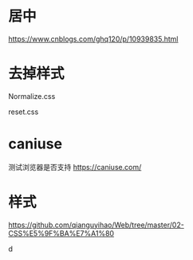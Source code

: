 

# 居中

https://www.cnblogs.com/ghq120/p/10939835.html


# 去掉样式

Normalize.css

reset.css

# caniuse
测试浏览器是否支持
https://caniuse.com/


# 样式
https://github.com/qianguyihao/Web/tree/master/02-CSS%E5%9F%BA%E7%A1%80


d

